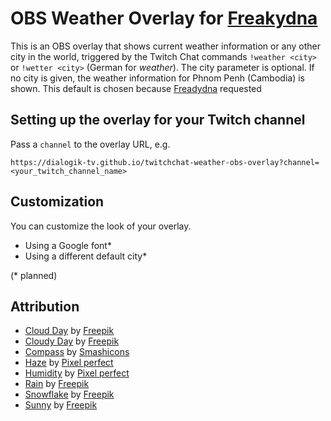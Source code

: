 # OBS Weather Overlay for [Freakydna](https://www.twitch.tv/Freakydna)

This is an OBS overlay that shows current weather information or any other city in the world, triggered by the Twitch Chat commands `!weather <city>` or `!wetter <city>` (German for *weather*). The city parameter is optional. If no city is given, the weather information for Phnom Penh (Cambodia) is shown. This default is chosen because [Freadydna](https://www.twitch.tv/freakydna) requested 

## Setting up the overlay for your Twitch channel

Pass a `channel` to the overlay URL, e.g.

    https://dialogik-tv.github.io/twitchchat-weather-obs-overlay?channel=<your_twitch_channel_name>

## Customization

You can customize the look of your overlay.

* Using a Google font*
* Using a different default city*

(* planned)

## Attribution

* [Cloud Day](https://www.flaticon.com/free-icon/cloudy-day_3814929) by [Freepik](https://www.flaticon.com/authors/freepik)
* [Cloudy Day](https://www.flaticon.com/free-icon/cloudy-day_3814858) by [Freepik](https://www.flaticon.com/authors/freepik)
* [Compass](https://www.flaticon.com/free-icon/compass_660333) by [Smashicons](https://www.flaticon.com/authors/smashicons)
* [Haze](https://www.flaticon.com/free-icon/haze_727789) by [Pixel perfect](https://www.flaticon.com/authors/pixel-perfect)
* [Humidity](https://www.flaticon.com/free-icon/humidity_727790) by [Pixel perfect](https://www.flaticon.com/authors/pixel-perfect)
* [Rain](https://www.flaticon.com/free-icon/rain_3815058) by [Freepik](https://www.flaticon.com/authors/freepik)
* [Snowflake](https://www.flaticon.com/free-icon/snowflake_3815117) by [Freepik](https://www.flaticon.com/authors/freepik)
* [Sunny](https://www.flaticon.com/free-icon/sunny_3815245) by [Freepik](https://www.flaticon.com/authors/freepik)
